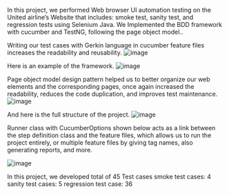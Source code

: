In this project, we performed Web browser UI automation testing on the United airline’s Website that includes: smoke test, sanity test, and regression tests using Selenium Java.  We Implemented the BDD framework with cucumber and TestNG, following the page object model..


Writing our test cases with Gerkin language in cucumber feature files increases the readability and reusability.
![image](https://user-images.githubusercontent.com/91909656/147024197-b1606831-9040-423b-b3d3-a90dd9157b69.png)


Here is an example of the framework.
![image](https://user-images.githubusercontent.com/91909656/147024273-194a3cc1-1bcf-479f-9b3c-54c7ec85ae1c.png)


Page object model design pattern helped us to better organize our web elements and the corresponding pages, once again increased the readability, reduces the code duplication, and improves test maintenance.
![image](https://user-images.githubusercontent.com/91909656/147024301-0143fd0f-162c-4f54-9de5-74876bd1c361.png)

And here is the full structure of the project.
![image](https://user-images.githubusercontent.com/91909656/147024323-68307f88-9d5b-43e9-80cc-4a578e175afd.png)

Runner class with CucumberOptions shown below acts as a link between the step definition class and the feature files, which allows us to run the project entirely, or multiple feature files by giving tag names, also generating reports, and more.

![image](https://user-images.githubusercontent.com/91909656/147024367-14c01106-7c76-43ca-969e-f52d03ed8457.png)

In this project, we developed total of 45 Test cases
smoke test cases: 4
sanity test cases: 5
regression test case: 36


